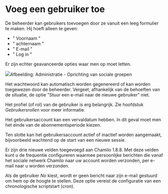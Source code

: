 # Voeg een gebruiker toe

De beheerder kan gebruikers toevoegen door ze vanuit een leeg formulier te maken. Hij hoeft alleen te geven:

- " Voornaam "
- " achternaam "
- " E-mail "
- " Log in "

Er zijn echter geavanceerde opties waar men op moet letten.

![](../../.gitbook/assets/graficos79.png)Afbeelding: Administratie - Oprichting van sociale groepen

Het wachtwoord kan automatisch worden gegenereerd of kan worden toegewezen door de beheerder. Vergeet, afhankelijk van de behoeften van de situatie, de optie "Stuur een e-mail naar de nieuwe gebruiker" niet.

Het profiel (of rol) van de gebruiker is erg belangrijk. Zie hoofdstuk *Gebruikersrollen* voor meer informatie.

Het gebruikersaccount kan een vervaldatum hebben. In dit geval moet men het einde van de abonnementsperiode kiezen.

Ten slotte kan het gebruikersaccount actief of inactief worden aangemaakt, bijvoorbeeld wachtend op de start van een nieuwe sessie.

Er zijn drie nieuwe velden toegevoegd aan Chamilo 1.8.8. Met deze velden kunt u de frequentie configureren waarmee persoonlijke berichten die vanaf het sociale netwerk Chamilo naar uw account worden verzonden, per e-mail naar u worden verzonden.

Als de gebruiker *No* kiest, wordt er geen bericht naar zijn e-mail gestuurd om hem op de hoogte te stellen. Deze optie vereist de configuratie van een chronologische scriptstart (*cron*).
